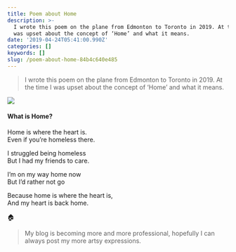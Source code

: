 ```yaml
---
title: Poem about Home
description: >-
  I wrote this poem on the plane from Edmonton to Toronto in 2019. At the time I
  was upset about the concept of ‘Home’ and what it means.
date: '2019-04-24T05:41:00.990Z'
categories: []
keywords: []
slug: /poem-about-home-84b4c640e485
---
```


> I wrote this poem on the plane from Edmonton to Toronto in 2019. At the time I was upset about the concept of ‘Home’ and what it means.

![](https://cdn-images-1.medium.com/max/800/0*3P3cs8-2V89x3DRn)

#### What is Home?

Home is where the heart is.  
Even if you’re homeless there.

I struggled being homeless  
But I had my friends to care.

I’m on my way home now  
But I’d rather not go

Because home is where the heart is,  
And my heart is back home.

🏠

> My blog is becoming more and more professional, hopefully I can always post my more artsy expressions.
